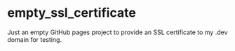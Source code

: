 # empty_ssl_certificate

Just an empty GitHub pages project to provide an SSL certificate to my .dev domain for testing.

